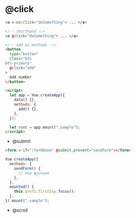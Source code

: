 <!-- @click ---------------------------------------------------------------------------------------------------------------------------------->

# @click

```html
<a v-on:click="doSomething"> ... </a>

<!-- shorthand -->
<a @click="doSomething"> ... </a>
```

```html
<!-- add из methods -->
<button
  type="button"
  class="btn 
btn-primary"
  @click="add"
>
  Add number
</button>

<script>
  let app = Vue.createApp({
    data() {},
    methods: {
      add() {},
    },
  });

  let root = app.mount(".sample");
</script>
```

- @submit

```html
<form v-if="!formDone" @submit.prevent="sendForm"></form>
```

```js
Vue.createApp({
  methods: {
    sendForm() {
      // код функции
    },
  },
  mounted() {
    this.$refs.firstInp.focus();
  },
}).mount(".sample");
```

- @scroll
